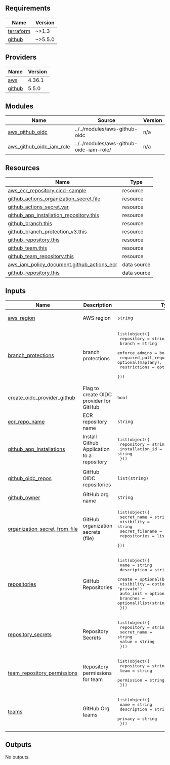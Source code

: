 <!-- BEGIN_TF_DOCS -->
## Requirements

| Name | Version |
|------|---------|
| <a name="requirement_terraform"></a> [terraform](#requirement\_terraform) | ~>1.3 |
| <a name="requirement_github"></a> [github](#requirement\_github) | ~>5.5.0 |

## Providers

| Name | Version |
|------|---------|
| <a name="provider_aws"></a> [aws](#provider\_aws) | 4.36.1 |
| <a name="provider_github"></a> [github](#provider\_github) | 5.5.0 |

## Modules

| Name | Source | Version |
|------|--------|---------|
| <a name="module_aws_github_oidc"></a> [aws\_github\_oidc](#module\_aws\_github\_oidc) | ../../modules/aws-github-oidc | n/a |
| <a name="module_aws_github_oidc_iam_role"></a> [aws\_github\_oidc\_iam\_role](#module\_aws\_github\_oidc\_iam\_role) | ../../modules/aws-github-oidc-iam-role/ | n/a |

## Resources

| Name | Type |
|------|------|
| [aws_ecr_repository.cicd-sample](https://registry.terraform.io/providers/hashicorp/aws/latest/docs/resources/ecr_repository) | resource |
| [github_actions_organization_secret.file](https://registry.terraform.io/providers/integrations/github/latest/docs/resources/actions_organization_secret) | resource |
| [github_actions_secret.var](https://registry.terraform.io/providers/integrations/github/latest/docs/resources/actions_secret) | resource |
| [github_app_installation_repository.this](https://registry.terraform.io/providers/integrations/github/latest/docs/resources/app_installation_repository) | resource |
| [github_branch.this](https://registry.terraform.io/providers/integrations/github/latest/docs/resources/branch) | resource |
| [github_branch_protection_v3.this](https://registry.terraform.io/providers/integrations/github/latest/docs/resources/branch_protection_v3) | resource |
| [github_repository.this](https://registry.terraform.io/providers/integrations/github/latest/docs/resources/repository) | resource |
| [github_team.this](https://registry.terraform.io/providers/integrations/github/latest/docs/resources/team) | resource |
| [github_team_repository.this](https://registry.terraform.io/providers/integrations/github/latest/docs/resources/team_repository) | resource |
| [aws_iam_policy_document.github_actions_ecr](https://registry.terraform.io/providers/hashicorp/aws/latest/docs/data-sources/iam_policy_document) | data source |
| [github_repository.this](https://registry.terraform.io/providers/integrations/github/latest/docs/data-sources/repository) | data source |

## Inputs

| Name | Description | Type | Default | Required |
|------|-------------|------|---------|:--------:|
| <a name="input_aws_region"></a> [aws\_region](#input\_aws\_region) | AWS region | `string` | `"ap-northeast-1"` | no |
| <a name="input_branch_protections"></a> [branch\_protections](#input\_branch\_protections) | branch protections | <pre>list(object({<br>    repository                    = string<br>    branch                        = string<br>    enforce_admins                = bool<br>    required_pull_request_reviews = optional(map(any), null)<br>    restrictions                  = optional(map(any), null)<br>  }))</pre> | `[]` | no |
| <a name="input_create_oidc_provider_github"></a> [create\_oidc\_provider\_github](#input\_create\_oidc\_provider\_github) | Flag to create OIDC provider for GitHub | `bool` | `false` | no |
| <a name="input_ecr_repo_name"></a> [ecr\_repo\_name](#input\_ecr\_repo\_name) | ECR repository name | `string` | n/a | yes |
| <a name="input_github_app_installations"></a> [github\_app\_installations](#input\_github\_app\_installations) | Install Github Application to a repository | <pre>list(object({<br>    repository      = string<br>    installation_id = string<br>  }))</pre> | `[]` | no |
| <a name="input_github_oidc_repos"></a> [github\_oidc\_repos](#input\_github\_oidc\_repos) | GitHub OIDC repositories | `list(string)` | <pre>[<br>  ""<br>]</pre> | no |
| <a name="input_github_owner"></a> [github\_owner](#input\_github\_owner) | GitHub org name | `string` | n/a | yes |
| <a name="input_organization_secret_from_file"></a> [organization\_secret\_from\_file](#input\_organization\_secret\_from\_file) | GitHub organization secrets (file) | <pre>list(object({<br>    secret_name     = string<br>    visibility      = string<br>    secret_filename = string<br>    repositories    = list(string)<br>  }))</pre> | `[]` | no |
| <a name="input_repositories"></a> [repositories](#input\_repositories) | GitHub Repositories | <pre>list(object({<br>    name        = string<br>    description = string<br>    create      = optional(bool, true)<br>    visibility  = optional(string, "private")<br>    auto_init   = optional(bool, true)<br>    branches    = optional(list(string), [])<br>  }))</pre> | `[]` | no |
| <a name="input_repository_secrets"></a> [repository\_secrets](#input\_repository\_secrets) | Repository Secrets | <pre>list(object({<br>    repository  = string<br>    secret_name = string<br>    value       = string<br>  }))</pre> | `[]` | no |
| <a name="input_team_repository_permissions"></a> [team\_repository\_permissions](#input\_team\_repository\_permissions) | Repository permissions for team | <pre>list(object({<br>    repository = string<br>    team       = string<br>    permission = string<br>  }))</pre> | `[]` | no |
| <a name="input_teams"></a> [teams](#input\_teams) | GitHub Org teams | <pre>list(object({<br>    name        = string<br>    description = string<br>    privacy     = string<br>  }))</pre> | `[]` | no |

## Outputs

No outputs.
<!-- END_TF_DOCS -->